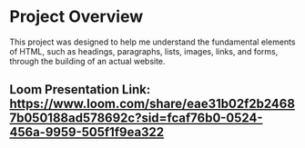 # Project Overview
This project was designed to help me understand the fundamental elements of HTML, such as headings, paragraphs, lists, images, links, and forms, through the building of an actual website.

## Loom Presentation Link: https://www.loom.com/share/eae31b02f2b24687b050188ad578692c?sid=fcaf76b0-0524-456a-9959-505f1f9ea322
